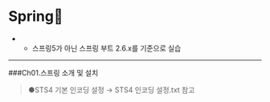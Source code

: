 # Spring🙈
* - 스프링5가 아닌 스프링 부트 2.6.x를 기준으로 실습
---
###Ch01.스프링 소개 및 설치
>●STS4 기본 인코딩 설정 → STS4 인코딩 설정.txt 참고